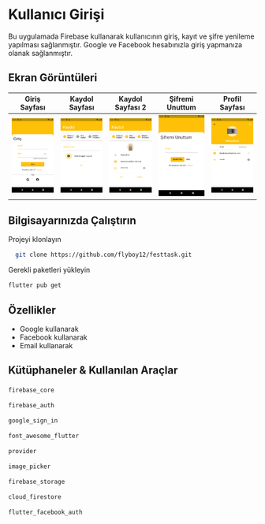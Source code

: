 
# Kullanıcı Girişi

 Bu uygulamada Firebase kullanarak  kullanıcının giriş, kayıt ve şifre yenileme yapılması sağlanmıştır. Google ve Facebook hesabınızla giriş yapmanıza olanak sağlanmıştır.

## Ekran Görüntüleri
Giriş Sayfası|Kaydol Sayfası|Kaydol Sayfası 2|Şifremi Unuttum|Profil Sayfası|
:-:|:-:|:-:|:-:|:-:|
![](https://github.com/flyboy12/KullaniciGirisi/blob/main/assets/github-image/giris.png?raw=true)|![](https://github.com/flyboy12/KullaniciGirisi/blob/main/assets/github-image/kaydol1.png?raw=true)|![](https://github.com/flyboy12/KullaniciGirisi/blob/main/assets/github-image/kaydol2.png?raw=true)|![](https://github.com/flyboy12/KullaniciGirisi/blob/main/assets/github-image/unuttum.png?raw=true)|![](https://github.com/flyboy12/KullaniciGirisi/blob/main/assets/github-image/profil.png?raw=true)
## Bilgisayarınızda Çalıştırın

Projeyi klonlayın

```bash
  git clone https://github.com/flyboy12/festtask.git
```

Gerekli paketleri yükleyin

```bash
flutter pub get  
```





  
## Özellikler

- Google kullanarak
- Facebook kullanarak
- Email kullanarak


  
## Kütüphaneler & Kullanılan Araçlar

`firebase_core`

`firebase_auth`

`google_sign_in`

`font_awesome_flutter`

`provider`

`image_picker`

`firebase_storage`

`cloud_firestore`

`flutter_facebook_auth`
  
